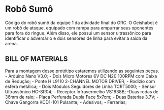 # Robô Sumô
Código do robô sumô da equipe 1 da atividade final do GRC.
O Geishabot é um robô de ataque, equipado com rampa para empurrar seus oponentes para fora do ringue. Além disso, ele possuí um sensor ultrassônico para identificar o adversário e dois sensores de linha para evitar a saída da arena.

## BILL OF MATERIALS
Para a montagem desse protótipo estaremos utilizando as seguintes peças.
    - Arduino Nano V3.0;
    - Dois Micro Motores 6V DC N20 100RPM com Caixa de Redução;
    - Ponte H L9110 2-CHANNEL MOTOR DRIVER;
    - Rodízio com esfera metálica;
    - Dois Módulos Seguidores de Linha TCRT5000;
    - Sensor Ultrassônico HC-SR04;
    -  Receptor Infravermelho VS1838B;
    -Duas rodas de 36mm de raio;
    - Placa Perfurada Dupla Face 5x7cm;
    - Duas Baterias 3.7V;
    - Chave Gangorra KCD1-101 Pulsante;
    - Adesivos;
    - Ferrarias;
